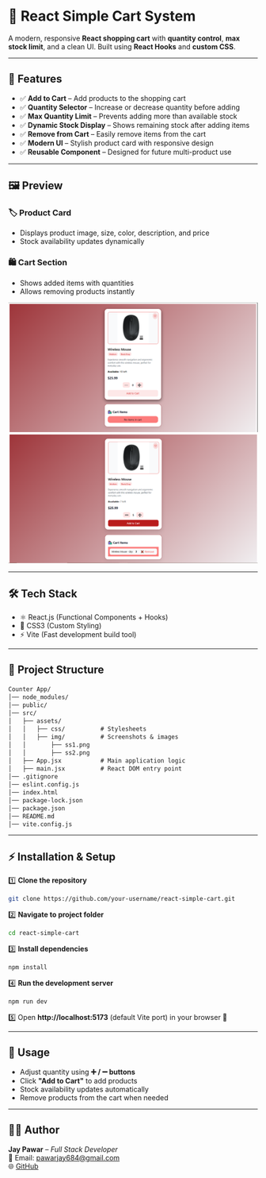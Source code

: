 # 🛒 React Simple Cart System

A modern, responsive **React shopping cart** with **quantity control**, **max stock limit**, and a clean UI. Built using **React Hooks** and **custom CSS**.

---

## 🚀 Features

- ✅ **Add to Cart** – Add products to the shopping cart  
- ✅ **Quantity Selector** – Increase or decrease quantity before adding  
- ✅ **Max Quantity Limit** – Prevents adding more than available stock  
- ✅ **Dynamic Stock Display** – Shows remaining stock after adding items  
- ✅ **Remove from Cart** – Easily remove items from the cart  
- ✅ **Modern UI** – Stylish product card with responsive design  
- ✅ **Reusable Component** – Designed for future multi-product use  

---

## 🖼️ Preview

### 🏷️ Product Card
- Displays product image, size, color, description, and price  
- Stock availability updates dynamically  

### 🛍️ Cart Section
- Shows added items with quantities  
- Allows removing products instantly  

![Screenshot 1](./src/assests/img/ss1.png)  
![Screenshot 2](./src/assests/img/ss2.png)  

---

## 🛠️ Tech Stack

- ⚛️ React.js (Functional Components + Hooks)  
- 🎨 CSS3 (Custom Styling)  
- ⚡ Vite (Fast development build tool)  

---

## 📂 Project Structure

```
Counter App/
│── node_modules/
│── public/
│── src/
│   ├── assets/
│   │   ├── css/          # Stylesheets
│   │   ├── img/          # Screenshots & images
│   │       ├── ss1.png
│   │       ├── ss2.png
│   ├── App.jsx           # Main application logic
│   ├── main.jsx          # React DOM entry point
│── .gitignore
│── eslint.config.js
│── index.html
│── package-lock.json
│── package.json
│── README.md
│── vite.config.js
```

---

## ⚡ Installation & Setup

1️⃣ **Clone the repository**  
```bash
git clone https://github.com/your-username/react-simple-cart.git
```

2️⃣ **Navigate to project folder**  
```bash
cd react-simple-cart
```

3️⃣ **Install dependencies**  
```bash
npm install
```

4️⃣ **Run the development server**  
```bash
npm run dev
```

5️⃣ Open **http://localhost:5173** (default Vite port) in your browser 🚀  

---

## 📝 Usage

- Adjust quantity using **➕ / ➖ buttons**  
- Click **"Add to Cart"** to add products  
- Stock availability updates automatically  
- Remove products from the cart when needed  

---

## 👨‍💻 Author

**Jay Pawar** – *Full Stack Developer*  
📧 Email: pawarjay684@gmail.com  
🌐 [GitHub](https://github.com/jaypawar12)
